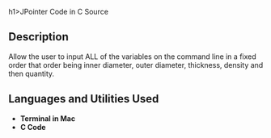 h1>JPointer Code in C Source </h1>

<h2>Description</h2>
Allow the user to input ALL of the variables on the command line in a fixed order that order being inner diameter, outer diameter, thickness, density and then quantity.
<br />


<h2>Languages and Utilities Used</h2>

- <b>Terminal in Mac</b> 
- <b>C Code</b>


</p>

<!--
 ```diff
- text in red
+ text in green
! text in orange
# text in gray
@@ text in purple (and bold)@@
```
--!>
